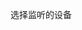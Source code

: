 <!--
 * @Descripttion: 
 * @version: 0.1.0
 * @Author: rainstsam
 * @Date: 2021-09-10 23:38:37
 * @LastEditors: rainstsam
 * @LastEditTime: 2021-09-10 23:38:37
-->
选择监听的设备
